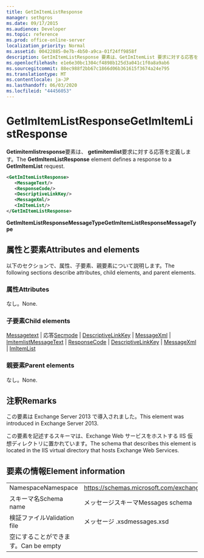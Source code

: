 ```yaml
---
title: GetImItemListResponse
manager: sethgros
ms.date: 09/17/2015
ms.audience: Developer
ms.topic: reference
ms.prod: office-online-server
localization_priority: Normal
ms.assetid: 00422885-0e7b-4b50-a9ca-01f24ff9858f
description: GetImItemListResponse 要素は、GetImItemList 要求に対する応答を定義します。
ms.openlocfilehash: e1e6e30bc1304cf4898b125d3a041c1f0a8a9ab6
ms.sourcegitcommit: 88ec988f2bb67c1866d06b361615f3674a24e795
ms.translationtype: MT
ms.contentlocale: ja-JP
ms.lasthandoff: 06/03/2020
ms.locfileid: "44456053"
---
```

# <a name="getimitemlistresponse"></a><span data-ttu-id="0dd3f-103">GetImItemListResponse</span><span class="sxs-lookup"><span data-stu-id="0dd3f-103">GetImItemListResponse</span></span>

<span data-ttu-id="0dd3f-104">**Getimitemlistresponse**要素は、 **getimitemlist**要求に対する応答を定義します。</span><span class="sxs-lookup"><span data-stu-id="0dd3f-104">The **GetImItemListResponse** element defines a response to a **GetImItemList** request.</span></span> 
  
```XML
<GetImItemListResponse>
   <MessageText/>
   <ResponseCode/>
   <DescriptiveLinkKey/>
   <MessageXml/>
   <ImItemList/>
</GetImItemListResponse>
```

 <span data-ttu-id="0dd3f-105">**GetImItemListResponseMessageType**</span><span class="sxs-lookup"><span data-stu-id="0dd3f-105">**GetImItemListResponseMessageType**</span></span>
## <a name="attributes-and-elements"></a><span data-ttu-id="0dd3f-106">属性と要素</span><span class="sxs-lookup"><span data-stu-id="0dd3f-106">Attributes and elements</span></span>

<span data-ttu-id="0dd3f-107">以下のセクションで、属性、子要素、親要素について説明します。</span><span class="sxs-lookup"><span data-stu-id="0dd3f-107">The following sections describe attributes, child elements, and parent elements.</span></span>
  
### <a name="attributes"></a><span data-ttu-id="0dd3f-108">属性</span><span class="sxs-lookup"><span data-stu-id="0dd3f-108">Attributes</span></span>

<span data-ttu-id="0dd3f-109">なし。</span><span class="sxs-lookup"><span data-stu-id="0dd3f-109">None.</span></span>
  
### <a name="child-elements"></a><span data-ttu-id="0dd3f-110">子要素</span><span class="sxs-lookup"><span data-stu-id="0dd3f-110">Child elements</span></span>

<span data-ttu-id="0dd3f-111">[Messagetext](messagetext.md)  | 応答[Secmode](responsecode.md)  | [DescriptiveLinkKey](descriptivelinkkey.md)  | [MessageXml](messagexml.md)  | [Imitemlist](imitemlist.md)</span><span class="sxs-lookup"><span data-stu-id="0dd3f-111">[MessageText](messagetext.md) | [ResponseCode](responsecode.md) | [DescriptiveLinkKey](descriptivelinkkey.md) | [MessageXml](messagexml.md) | [ImItemList](imitemlist.md)</span></span>
  
### <a name="parent-elements"></a><span data-ttu-id="0dd3f-112">親要素</span><span class="sxs-lookup"><span data-stu-id="0dd3f-112">Parent elements</span></span>

<span data-ttu-id="0dd3f-113">なし。</span><span class="sxs-lookup"><span data-stu-id="0dd3f-113">None.</span></span>
  
## <a name="remarks"></a><span data-ttu-id="0dd3f-114">注釈</span><span class="sxs-lookup"><span data-stu-id="0dd3f-114">Remarks</span></span>

<span data-ttu-id="0dd3f-115">この要素は Exchange Server 2013 で導入されました。</span><span class="sxs-lookup"><span data-stu-id="0dd3f-115">This element was introduced in Exchange Server 2013.</span></span>
  
<span data-ttu-id="0dd3f-116">この要素を記述するスキーマは、Exchange Web サービスをホストする IIS 仮想ディレクトリに置かれています。</span><span class="sxs-lookup"><span data-stu-id="0dd3f-116">The schema that describes this element is located in the IIS virtual directory that hosts Exchange Web Services.</span></span>
  
## <a name="element-information"></a><span data-ttu-id="0dd3f-117">要素の情報</span><span class="sxs-lookup"><span data-stu-id="0dd3f-117">Element information</span></span>

|||
|:-----|:-----|
|<span data-ttu-id="0dd3f-118">Namespace</span><span class="sxs-lookup"><span data-stu-id="0dd3f-118">Namespace</span></span>  <br/> |https://schemas.microsoft.com/exchange/services/2006/messages  <br/> |
|<span data-ttu-id="0dd3f-119">スキーマ名</span><span class="sxs-lookup"><span data-stu-id="0dd3f-119">Schema name</span></span>  <br/> |<span data-ttu-id="0dd3f-120">メッセージスキーマ</span><span class="sxs-lookup"><span data-stu-id="0dd3f-120">Messages schema</span></span>  <br/> |
|<span data-ttu-id="0dd3f-121">検証ファイル</span><span class="sxs-lookup"><span data-stu-id="0dd3f-121">Validation file</span></span>  <br/> |<span data-ttu-id="0dd3f-122">メッセージ .xsd</span><span class="sxs-lookup"><span data-stu-id="0dd3f-122">messages.xsd</span></span>  <br/> |
|<span data-ttu-id="0dd3f-123">空にすることができます。</span><span class="sxs-lookup"><span data-stu-id="0dd3f-123">Can be empty</span></span>  <br/> ||
   

